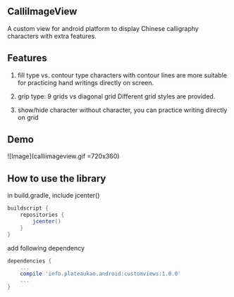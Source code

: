 ## CalliImageView

A custom view for android platform to display Chinese calligraphy
characters with extra features.

## Features
1. fill type vs. contour type
characters with contour lines are more suitable for practicing
hand writings directly on screen.

2. grip type: 9 grids vs diagonal grid
Different grid styles are provided.

3. show/hide character
without character, you can practice writing directly on grid

## Demo
![Image](calliimageview.gif =720x360)

## How to use the library

in build.gradle, include jcenter()
```gradle
buildscript {
    repositories {
        jcenter()
    }
}
```

add following dependency
```gradle
dependencies {
    ...
    compile 'info.plateaukao.android:customviews:1.0.0'
    ...
}
```
